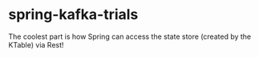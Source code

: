 # spring-kafka-trials

The coolest part is how Spring can access the state store (created by the KTable) via Rest!  